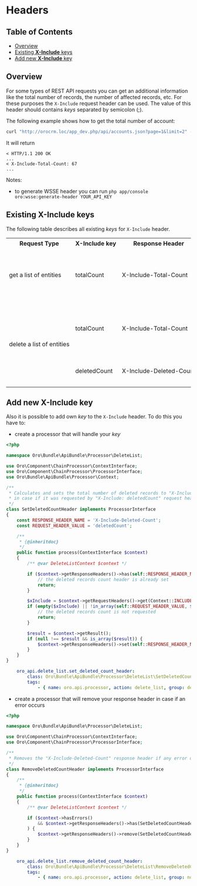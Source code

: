 Headers
=======

Table of Contents
-----------------
 - [Overview](#overview)
 - [Existing **X-Include** keys](#existing-x-include-keys)
 - [Add new **X-Include** key](#add-new-x-include-key)

Overview
--------

For some types of REST API requests you can get an additional information like the total number of records, the number of affected records, etc. For these purposes the `X-Include` request header can be used. The value of this header should contains *keys* separated by semicolon (;).

The following example shows how to get the total number of account:

```bash
curl "http://orocrm.loc/app_dev.php/api/accounts.json?page=1&limit=2" -v --header "X-Include:totalCount" --header "X-WSSE:..."
```

It will return

```
< HTTP/1.1 200 OK
...
< X-Include-Total-Count: 67
...
```

Notes:
- to generate WSSE header you can run `php app/console oro:wsse:generate-header YOUR_API_KEY`

Existing X-Include keys
-----------------------

The following table describes all existing *keys* for `X-Include` header.

<table>
<tr>
    <th nowrap>Request Type</th>
    <th nowrap>X-Include key</th>
    <th nowrap>Response Header</th>
    <th>Description</th>
</tr>
<tr>
	<td nowrap>get a list of entities</td>
	<td nowrap>totalCount</td>
	<td nowrap>X-Include-Total-Count</td>
	<td>Returns the total number of entities. It is calculated based on input filters.</td>
</tr>
<tr>
	<td nowrap rowspan="2">delete a list of entities</td>
	<td nowrap>totalCount</td>
	<td nowrap>X-Include-Total-Count</td>
	<td>Returns the total number of entities. It is calculated based on input filters.</td>
</tr>
<tr>
	<td nowrap>deletedCount</td>
	<td nowrap>X-Include-Deleted-Count</td>
	<td>Returns the number of deleted entities</td>
</tr>
</table>

Add new X-Include key
---------------------

Also it is possible to add own *key* to the `X-Include` header. To do this you have to:

- create a processor that will handle your *key*

```php
<?php

namespace Oro\Bundle\ApiBundle\Processor\DeleteList;

use Oro\Component\ChainProcessor\ContextInterface;
use Oro\Component\ChainProcessor\ProcessorInterface;
use Oro\Bundle\ApiBundle\Processor\Context;

/**
 * Calculates and sets the total number of deleted records to "X-Include-Deleted-Count" response header,
 * in case if it was requested by "X-Include: deletedCount" request header.
 */
class SetDeletedCountHeader implements ProcessorInterface
{
    const RESPONSE_HEADER_NAME = 'X-Include-Deleted-Count';
    const REQUEST_HEADER_VALUE = 'deletedCount';

    /**
     * {@inheritdoc}
     */
    public function process(ContextInterface $context)
    {
        /** @var DeleteListContext $context */

        if ($context->getResponseHeaders()->has(self::RESPONSE_HEADER_NAME)) {
            // the deleted records count header is already set
            return;
        }

        $xInclude = $context->getRequestHeaders()->get(Context::INCLUDE_HEADER);
        if (empty($xInclude) || !in_array(self::REQUEST_HEADER_VALUE, $xInclude, true)) {
            // the deleted records count is not requested
            return;
        }

        $result = $context->getResult();
        if (null !== $result && is_array($result)) {
            $context->getResponseHeaders()->set(self::RESPONSE_HEADER_NAME, count($result));
        }
    }
}
```

```yaml
    oro_api.delete_list.set_deleted_count_header:
        class: Oro\Bundle\ApiBundle\Processor\DeleteList\SetDeletedCountHeader
        tags:
            - { name: oro.api.processor, action: delete_list, group: delete_data, priority: -10 }
```

- create a processor that will remove your response header in case if an error occurs

```php
<?php

namespace Oro\Bundle\ApiBundle\Processor\DeleteList;

use Oro\Component\ChainProcessor\ContextInterface;
use Oro\Component\ChainProcessor\ProcessorInterface;

/**
 * Removes the "X-Include-Deleted-Count" response header if any error occurs.
 */
class RemoveDeletedCountHeader implements ProcessorInterface
{
    /**
     * {@inheritdoc}
     */
    public function process(ContextInterface $context)
    {
        /** @var DeleteListContext $context */

        if ($context->hasErrors()
            && $context->getResponseHeaders()->has(SetDeletedCountHeader::RESPONSE_HEADER_NAME)
        ) {
            $context->getResponseHeaders()->remove(SetDeletedCountHeader::RESPONSE_HEADER_NAME);
        }
    }
}
```

```yaml
    oro_api.delete_list.remove_deleted_count_header:
        class: Oro\Bundle\ApiBundle\Processor\DeleteList\RemoveDeletedCountHeader
        tags:
            - { name: oro.api.processor, action: delete_list, group: normalize_result, priority: 100 }
```

